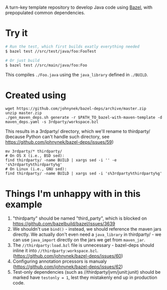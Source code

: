 A turn-key template repository to develop Java code using [Bazel](http://bazel.build),
with prepopulated common dependencies.

# Try it

```bash
# Run the test, which first builds exatly everything needed
$ bazel test //src/test/java/foo:FooTest

# Or just build
$ bazel test //src/main/java/foo:Foo
```

This compiles `./Foo.java` using the `java_library` defined in `./BUILD`.

# Created using

    wget https://github.com/johnynek/bazel-deps/archive/master.zip
    unzip master.zip
    ./gen_maven_deps.sh generate -r $PATH_TO_bazel-with-maven-template -d maven_deps.yaml -s 3rdparty/workspace.bzl

This results in a 3rdparty/ directory, which we'll rename to thirdparty/ (because Python can't
handle such directory, see https://github.com/johnynek/bazel-deps/issues/59)

    mv 3rdparty/* thirdparty/
    # On OS X (i.e., BSD sed):
    find thirdparty/ -name BUILD | xargs sed -i '' -e 's%3rdparty%thirdparty%g'
    # On Linux (i.e., GNU sed):
    find thirdparty/ -name BUILD | xargs sed -i 's%3rdparty%thirdparty%g'

# Things I'm unhappy with in this example

1. "thirdparty" should be named "third_party", which is blocked on https://github.com/bazelbuild/bazel/issues/3639
2. We shouldn't use `bind()` - instead, we should reference the maven jars directly. We actually don't even need a `java_library` in thirdparty/ - we can use `java_import` directly on the jars we get from `maven_jar`.
3. The `//thirdparty:load.bzl` file is unnecessary - bazel-deps should inline it into `//thirdparty:workspace.bzl`. (https://github.com/johnynek/bazel-deps/issues/60)
4. Configuring annotation prcessors is manualy (https://github.com/johnynek/bazel-deps/issues/62)
5. Test-only dependencies (such as //thirdparty/jvm/junit:junit) should be marked have `testonly = 1`, lest they mistakenly end up in production code.
